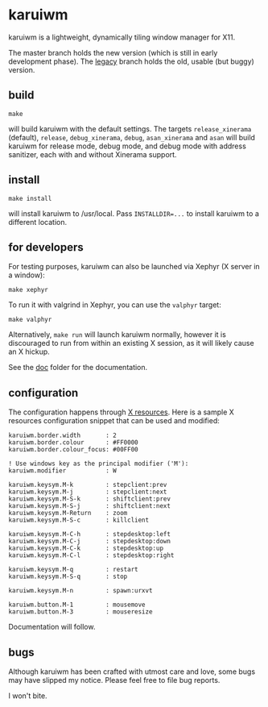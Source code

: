 karuiwm
=======

karuiwm is a lightweight, dynamically tiling window manager for X11.

The master branch holds the new version (which is still in early development
phase). The [legacy](https://github.com/ayekat/karuiwm/tree/legacy) branch holds
the old, usable (but buggy) version.


build
-----

	make

will build karuiwm with the default settings. The targets `release_xinerama`
(default), `release`, `debug_xinerama`, `debug`, `asan_xinerama` and `asan` will
build karuiwm for release mode, debug mode, and debug mode with address
sanitizer, each with and without Xinerama support.


install
-------

	make install

will install karuiwm to /usr/local. Pass `INSTALLDIR=...` to install karuiwm to
a different location.


for developers
--------------

For testing purposes, karuiwm can also be launched via Xephyr (X server in a
window):

	make xephyr

To run it with valgrind in Xephyr, you can use the `valphyr` target:

	make valphyr

Alternatively, `make run` will launch karuiwm normally, however it is
discouraged to run from within an existing X session, as it will likely cause an
X hickup.

See the [doc](doc) folder for the documentation.


configuration
-------------

The configuration happens through [X
resources](https://en.wikipedia.org/wiki/X_resources). Here is a sample X
resources configuration snippet that can be used and modified:

``` Xresources
karuiwm.border.width       : 2
karuiwm.border.colour      : #FF0000
karuiwm.border.colour_focus: #00FF00

! Use windows key as the principal modifier ('M'):
karuiwm.modifier           : W

karuiwm.keysym.M-k         : stepclient:prev
karuiwm.keysym.M-j         : stepclient:next
karuiwm.keysym.M-S-k       : shiftclient:prev
karuiwm.keysym.M-S-j       : shiftclient:next
karuiwm.keysym.M-Return    : zoom
karuiwm.keysym.M-S-c       : killclient

karuiwm.keysym.M-C-h       : stepdesktop:left
karuiwm.keysym.M-C-j       : stepdesktop:down
karuiwm.keysym.M-C-k       : stepdesktop:up
karuiwm.keysym.M-C-l       : stepdesktop:right

karuiwm.keysym.M-q         : restart
karuiwm.keysym.M-S-q       : stop

karuiwm.keysym.M-n         : spawn:urxvt

karuiwm.button.M-1         : mousemove
karuiwm.button.M-3         : mouseresize
```

Documentation will follow.


bugs
----

Although karuiwm has been crafted with utmost care and love, some bugs may have
slipped my notice. Please feel free to file bug reports.

I won't bite.
